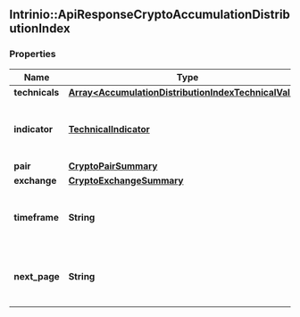 ## Intrinio::ApiResponseCryptoAccumulationDistributionIndex

### Properties
Name | Type | Description | Notes
------------ | ------------- | ------------- | -------------
**technicals** | [**Array&lt;AccumulationDistributionIndexTechnicalValue&gt;**](AccumulationDistributionIndexTechnicalValue.md) |  | [optional] 
**indicator** | [**TechnicalIndicator**](TechnicalIndicator.md) | The name and symbol of the technical indicator | [optional] 
**pair** | [**CryptoPairSummary**](CryptoPairSummary.md) |  | [optional] 
**exchange** | [**CryptoExchangeSummary**](CryptoExchangeSummary.md) |  | [optional] 
**timeframe** | **String** | The time interval for the crypto currency prices | [optional] 
**next_page** | **String** | The token required to request the next page of the data | [optional] 


